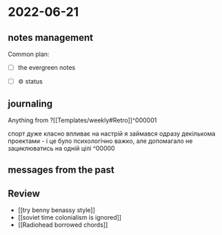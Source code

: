 # 2022-06-21
## notes management

Common plan:
- [ ] the evergreen notes 
- [ ] ⚙️ status


## journaling 

Anything from ?[[Templates/weekly#Retro]]^000001

спорт дуже класно впливає на настрій
я займався одразу декількома проектами - і це було психологічно важко, але допомагало не зациклюватись на одній цілі
^00000


## messages from the past

## Review
- [[try benny benassy style]]
- [[soviet time colonialism is ignored]]
- [[Radiohead borrowed chords]]